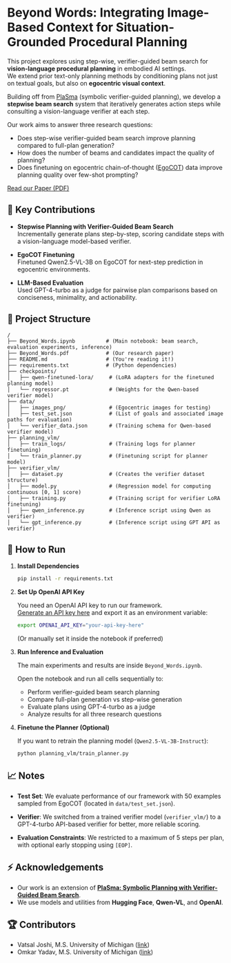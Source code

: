 # Beyond Words: Integrating Image-Based Context for Situation-Grounded Procedural Planning

This project explores using step-wise, verifier-guided beam search for **vision-language procedural planning** in embodied AI settings.  
We extend prior text-only planning methods by conditioning plans not just on textual goals, but also on **egocentric visual context**.

Building off from [PlaSma](https://arxiv.org/abs/2305.19472) (symbolic verifier-guided planning), we develop a **stepwise beam search** system that iteratively generates action steps while consulting a vision-language verifier at each step.

Our work aims to answer three research questions:
- Does step-wise verifier-guided beam search improve planning compared to full-plan generation?
- How does the number of beams and candidates impact the quality of planning?
- Does finetuning on egocentric chain-of-thought ([EgoCOT](https://github.com/EmbodiedGPT/EgoCOT_Dataset)) data improve planning quality over few-shot prompting?

[Read our Paper (PDF)](Beyond_Words.pdf)

## 🧠 Key Contributions

- **Stepwise Planning with Verifier-Guided Beam Search**  
  Incrementally generate plans step-by-step, scoring candidate steps with a vision-language model-based verifier.

- **EgoCOT Finetuning**  
  Finetuned Qwen2.5-VL-3B on EgoCOT for next-step prediction in egocentric environments.

- **LLM-Based Evaluation**  
  Used GPT-4-turbo as a judge for pairwise plan comparisons based on conciseness, minimality, and actionability.

## 📂 Project Structure

```plaintext
/
├── Beyond_Words.ipynb          # (Main notebook: beam search, evaluation experiments, inference)
├── Beyond_Words.pdf            # (Our research paper)
├── README.md                   # (You're reading it!)
├── requirements.txt            # (Python dependencies)
├── checkpoints/                
│   ├── qwen-finetuned-lora/     # (LoRA adapters for the finetuned planning model)
│   └── regressor.pt             # (Weights for the Qwen-based verifier model)
├── data/                       
│   ├── images_png/              # (Egocentric images for testing)
│   ├── test_set.json            # (List of goals and associated image paths for evaluation)
│   └── verifier_data.json       # (Training schema for Qwen-based verifier model)
├── planning_vlm/
│   ├── train_logs/              # (Training logs for planner finetuning)
│   └── train_planner.py         # (Finetuning script for planner model)
├── verifier_vlm/
│   ├── dataset.py               # (Creates the verifier dataset structure)
│   ├── model.py                 # (Regression model for computing continuous [0, 1] score)
│   ├── training.py              # (Training script for verifier LoRA finetuning)
│   ├── qwen_inference.py        # (Inference script using Qwen as verifier)
│   └── gpt_inference.py         # (Inference script using GPT API as verifier)
```

## 🚀 How to Run
1. **Install Dependencies**

    ```bash
    pip install -r requirements.txt
    ```

2. **Set Up OpenAI API Key**

    You need an OpenAI API key to run our framework.  
    [Generate an API key here](https://platform.openai.com/account/api-keys) and export it as an environment variable:

    ```bash
    export OPENAI_API_KEY="your-api-key-here"
    ```

    (Or manually set it inside the notebook if preferred)

3. **Run Inference and Evaluation**

    The main experiments and results are inside `Beyond_Words.ipynb`.
   
    Open the notebook and run all cells sequentially to:
    
    - Perform verifier-guided beam search planning
    - Compare full-plan generation vs step-wise generation
    - Evaluate plans using GPT-4-turbo as a judge
    - Analyze results for all three research questions

4. **Finetune the Planner (Optional)**

    If you want to retrain the planning model (`Qwen2.5-VL-3B-Instruct`):

    ```bash
    python planning_vlm/train_planner.py
    ```

## 📈 Notes

- **Test Set**: We evaluate performance of our framework with 50 examples sampled from EgoCOT (located in `data/test_set.json`).

- **Verifier**: We switched from a trained verifier model (`verifier_vlm/`) to a GPT-4-turbo API-based verifier for better, more reliable scoring.

- **Evaluation Constraints**: We restricted to a maximum of 5 steps per plan, with optional early stopping using `[EOP]`.

## ⚡ Acknowledgements

- Our work is an extension of [**PlaSma: Symbolic Planning with Verifier-Guided Beam Search**](https://arxiv.org/abs/2305.19472).
- We use models and utilities from **Hugging Face**, **Qwen-VL**, and **OpenAI**.

## 🏆 Contributors

- Vatsal Joshi, M.S. University of Michigan ([link](https://github.com/jvatsal21))
- Omkar Yadav, M.S. University of Michigan ([link](https://github.com/omkar-yadav-12))

